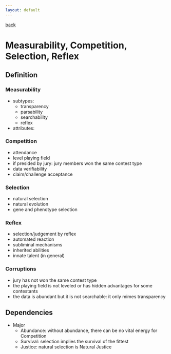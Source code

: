 ```yaml
---
layout: default
---
```

[back](./)

# Measurability, Competition, Selection, Reflex

## Definition

### Measurability

- subtypes:
    - transparency
    - parsability
    - searchability
    - reflex
- attributes:

### Competition

- attendance
- level playing field
- if presided by jury: jury members won the same contest type
- data verifiability
- claim/challenge acceptance

### Selection

- natural selection
- natural evolution
- gene and phenotype selection

### Reflex

- selection/judgement by reflex
- automated reaction
- subliminal mechanisms
- inherited abilities
- innate talent (in general)

### Corruptions

- jury has not won the same contest type
- the playing field is not leveled or has hidden advantages for some contestants
- the data is abundant but it is not searchable: it only mimes transparency

## Dependencies

- Major
    - Abundance: without abundance, there can be no vital energy for Competition
    - Survival: selection implies the survival of the fittest 
    - Justice: natural selection is Natural Justice
